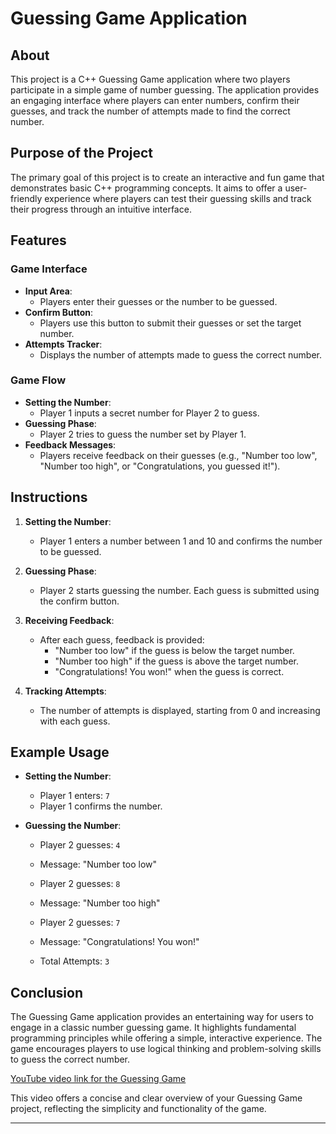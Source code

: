 # Guessing Game Application

## About
This project is a C++ Guessing Game application where two players participate in a simple game of number guessing. The application provides an engaging interface where players can enter numbers, confirm their guesses, and track the number of attempts made to find the correct number.

## Purpose of the Project
The primary goal of this project is to create an interactive and fun game that demonstrates basic C++ programming concepts. It aims to offer a user-friendly experience where players can test their guessing skills and track their progress through an intuitive interface.

## Features
### Game Interface
- **Input Area**:
  - Players enter their guesses or the number to be guessed.
- **Confirm Button**:
  - Players use this button to submit their guesses or set the target number.
- **Attempts Tracker**:
  - Displays the number of attempts made to guess the correct number.

### Game Flow
- **Setting the Number**:
  - Player 1 inputs a secret number for Player 2 to guess.
- **Guessing Phase**:
  - Player 2 tries to guess the number set by Player 1.
- **Feedback Messages**:
  - Players receive feedback on their guesses (e.g., "Number too low", "Number too high", or "Congratulations, you guessed it!").

## Instructions
1. **Setting the Number**:
   - Player 1 enters a number between 1 and 10 and confirms the number to be guessed.
   
2. **Guessing Phase**:
   - Player 2 starts guessing the number. Each guess is submitted using the confirm button.
   
3. **Receiving Feedback**:
   - After each guess, feedback is provided:
     - "Number too low" if the guess is below the target number.
     - "Number too high" if the guess is above the target number.
     - "Congratulations! You won!" when the guess is correct.

4. **Tracking Attempts**:
   - The number of attempts is displayed, starting from 0 and increasing with each guess.

## Example Usage
- **Setting the Number**:
  - Player 1 enters: `7`
  - Player 1 confirms the number.
  
- **Guessing the Number**:
  - Player 2 guesses: `4`
  - Message: "Number too low"
  
  - Player 2 guesses: `8`
  - Message: "Number too high"
  
  - Player 2 guesses: `7`
  - Message: "Congratulations! You won!"
  
  - Total Attempts: `3`

## Conclusion
The Guessing Game application provides an entertaining way for users to engage in a classic number guessing game. It highlights fundamental programming principles while offering a simple, interactive experience. The game encourages players to use logical thinking and problem-solving skills to guess the correct number.

[YouTube video link for the Guessing Game](https://youtu.be/ShIkCB4CEgk?si=DV2QkzC3UQRFB8BC)

This video offers a concise and clear overview of your Guessing Game project, reflecting the simplicity and functionality of the game.

---
